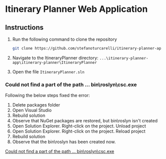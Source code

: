 # Itinerary Planner Web Application

## Instructions

1. Run the following command to clone the repository
    ```bash
    git clone https://github.com/stefanoturcarelli/itinerary-planner-app.git
    ```

2. Navigate to the ItineraryPlanner directory: `...\itinerary-planner-app\itinerary-planner\ItineraryPlanner`

3. Open the file `ItineraryPlanner.sln`


### Could not find a part of the path ... bin\roslyn\csc.exe

Following the below steps fixed the error:

1. Delete packages folder
2. Open Visual Studio
3. Rebuild solution
4. Observe that NuGet packages are restored, but bin\roslyn isn't created
5. Open Solution Explorer. Right-click on the project. Unload project
8. Open Solution Explorer. Right-click on the project. Reload project
9. Rebuild solution
10. Observe that the bin\roslyn has been created now.

[Could not find a part of the path ... bin\roslyn\csc.exe](https://stackoverflow.com/questions/32780315/could-not-find-a-part-of-the-path-bin-roslyn-csc-exe#:~:text=Too%20late%20for,been%20created%20now.)
